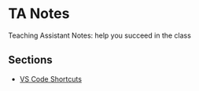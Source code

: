# TA Notes

Teaching Assistant Notes: help you succeed in the class


## Sections

- [VS Code Shortcuts](shortcuts/readme.md)
